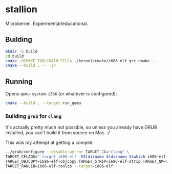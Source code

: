 # stallion
Microkernel. Experimental/educational.

## Building

```bash
mkdir -p build
cd build
cmake -DCMAKE_TOOLCHAIN_FILE=../kernel/cmake/i686_elf_gcc.cmake ..
cmake --build . -- -j4
```

## Running
Opens `qemu-system-i386` (or whatever is configured):

```bash
cmake --build . --target run_qemu
```
### Building `grub` for `clang`
It's actually pretty much not possible, so unless you already have GRUB installed,
you can't build it from source on Mac. :/

This was my attempt at getting a compile:

```bash
../grub/configure --disable-werror TARGET_CC="clang" \
TARGET_CFLAGS="-target i686-elf -B$(dirname $(dirname $(which i686-elf-ar)))" \
TARGET_OBJCOPY=i686-elf-objcopy TARGET_STRIP=i686-elf-strip TARGET_NM=i686-elf-nm \
TARGET_RANLIB=i686-elf-ranlib --target=i686-elf 
```
